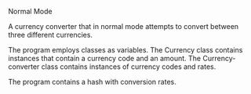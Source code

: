 Normal Mode

A currency converter that in normal mode attempts to convert between three different currencies.

The program employs classes as variables.  The Currency class contains instances that contain a currency code and an amount.  The Currency-converter class contains instances of currency codes and rates.

The program contains a hash with conversion rates.
